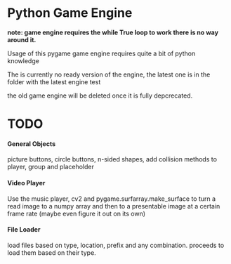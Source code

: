 # Python Game Engine

__note: game engine requires the while True loop to work there is no way around it.__

Usage of this pygame game engine requires quite a bit of python knowledge

The is currently no ready version of the engine, the latest one is in the folder with the latest engine test

the old game engine will be deleted once it is fully depcrecated.



# TODO

#### General Objects
picture buttons, circle buttons, n-sided shapes, add collision methods to player, group and placeholder

#### Video Player
Use the music player, cv2 and pygame.surfarray.make_surface to turn a read image to a numpy array and then to a presentable image at a certain frame rate (maybe even figure it out on its own)

#### File Loader
load files based on type, location, prefix and any combination. proceeds to load them based on their type.